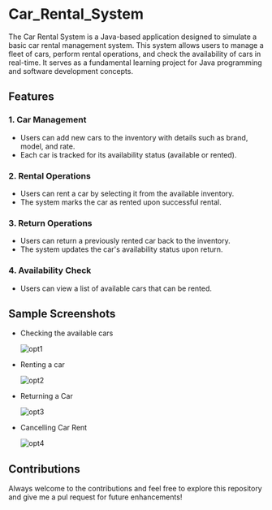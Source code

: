 # Car_Rental_System

The Car Rental System is a Java-based application designed to simulate a basic car rental management system. This system allows users to manage a fleet of cars, perform rental operations, and check the availability of cars in real-time. It serves as a fundamental learning project for Java programming and software development concepts.

## Features
### 1. Car Management
- Users can add new cars to the inventory with details such as brand, model, and rate.
- Each car is tracked for its availability status (available or rented).
### 2. Rental Operations
- Users can rent a car by selecting it from the available inventory.
- The system marks the car as rented upon successful rental.
### 3. Return Operations
- Users can return a previously rented car back to the inventory.
- The system updates the car's availability status upon return.
### 4. Availability Check
- Users can view a list of available cars that can be rented.

## Sample Screenshots

- Checking the available cars

   ![opt1](https://github.com/123sheela/Car_Rental_System/assets/91262191/cc6319dd-6426-4f3c-836a-943a2d940c6d)

- Renting a car

   ![opt2](https://github.com/123sheela/Car_Rental_System/assets/91262191/0321ed1b-30f6-401d-b078-e9ee902ed604)

- Returning a Car

   ![opt3](https://github.com/123sheela/Car_Rental_System/assets/91262191/710c4810-1245-4cb4-8e13-0c4b0dbd3503)

- Cancelling Car Rent
  
   ![opt4](https://github.com/123sheela/Car_Rental_System/assets/91262191/a53e5791-0d4c-4381-ad4c-ffbecbe4f64c)


## Contributions 

  Always welcome to the contributions and feel free to explore this repository and give me a pul request for future enhancements! 
